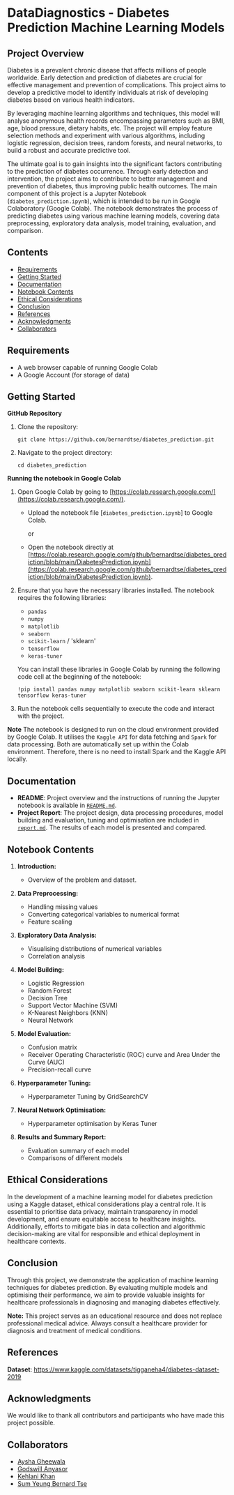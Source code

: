 # DataDiagnostics - Diabetes Prediction Machine Learning Models

## Project Overview

Diabetes is a prevalent chronic disease that affects millions of people worldwide. Early detection and prediction of diabetes are crucial for effective management and prevention of complications. This project aims to develop a predictive model to identify individuals at risk of developing diabetes based on various health indicators.

By leveraging machine learning algorithms and techniques, this model will analyse anonymous health records encompassing parameters such as BMI, age, blood pressure, dietary habits, etc. The project will employ feature selection methods and experiment with various algorithms, including logistic regression, decision trees, random forests, and neural networks, to build a robust and accurate predictive tool.

The ultimate goal is to gain insights into the significant factors contributing to the prediction of diabetes occurrence. Through early detection and intervention, the project aims to contribute to better management and prevention of diabetes, thus improving public health outcomes. The main component of this project is a Jupyter Notebook (`diabetes_prediction.ipynb`), which is intended to be run in Google Colaboratory (Google Colab). The notebook demonstrates the process of predicting diabetes using various machine learning models, covering  data preprocessing, exploratory data analysis, model training, evaluation, and comparison.


## Contents
- [Requirements](#Requirements)
- [Getting Started](#Getting-Started)
- [Documentation](#Documentation)
- [Notebook Contents](#Notebook-Contents)
- [Ethical Considerations](#Ethical-Considerations)
- [Conclusion](#Conclusion)
- [References](#References)
- [Acknowledgments](#Acknowledgments)
- [Collaborators](#Collaborators)



## <a id="Requirements"></a>Requirements
- A web browser capable of running Google Colab
- A Google Account (for storage of data)

## <a id="Getting-Started"></a>Getting Started

**GitHub Repository**
1. Clone the repository:

   ```git clone https://github.com/bernardtse/diabetes_prediction.git```

2. Navigate to the project directory:

   ```cd diabetes_prediction```

**Running the notebook in Google Colab**

1. Open Google Colab by going to [https://colab.research.google.com/](https://colab.research.google.com/).

   - Upload the notebook file [`diabetes_prediction.ipynb`] to Google Colab.
   
      or
   
   - Open the notebook directly at [https://colab.research.google.com/github/bernardtse/diabetes_prediction/blob/main/DiabetesPrediction.ipynb](https://colab.research.google.com/github/bernardtse/diabetes_prediction/blob/main/DiabetesPrediction.ipynb).

2. Ensure that you have the necessary libraries installed. The notebook requires the following libraries:

   - `pandas`
   - `numpy`
   - `matplotlib`
   - `seaborn`
   - `scikit-learn` / 'sklearn'
   - `tensorflow`
   - `keras-tuner`

   You can install these libraries in Google Colab by running the following code cell at the beginning of the notebook:

   ```!pip install pandas numpy matplotlib seaborn scikit-learn sklearn tensorflow keras-tuner```

3. Run the notebook cells sequentially to execute the code and interact with the project.

**Note**
The notebook is designed to run on the cloud environment provided by Google Colab. It utilises the `Kaggle API` for data fetching and `Spark` for data processing. Both are automatically set up within the Colab environment. Therefore, there is no need to install Spark and the Kaggle API locally.

## <a id="Documentation"></a>Documentation

- **README**: Project overview and the instructions of running the Jupyter notebook is available in [`README.md`](README.md).
- **Project Report**: The project design, data processing procedures, model building and evaluation, tuning and optimisation are included in [`report.md`](report.md). The results of each model is presented and compared.


## <a id="Notebook-Contents"></a>Notebook Contents

1. **Introduction:**
   - Overview of the problem and dataset.
   
2. **Data Preprocessing:**
   - Handling missing values
   - Converting categorical variables to numerical format
   - Feature scaling

3. **Exploratory Data Analysis:**
   - Visualising distributions of numerical variables
   - Correlation analysis
   
4. **Model Building:**
   - Logistic Regression
   - Random Forest
   - Decision Tree
   - Support Vector Machine (SVM)
   - K-Nearest Neighbors (KNN)
   - Neural Network
   
5. **Model Evaluation:**
   - Confusion matrix
   - Receiver Operating Characteristic (ROC) curve and Area Under the Curve (AUC)
   - Precision-recall curve
   
6. **Hyperparameter Tuning:**
   - Hyperparameter Tuning by GridSearchCV
   
7. **Neural Network Optimisation:**
   - Hyperparameter optimisation by Keras Tuner

8. **Results and Summary Report:**
   - Evaluation summary of each model
   - Comparisons of different models


## <a id="Ethical-Considerations"></a>Ethical Considerations
In the development of a machine learning model for diabetes prediction using a Kaggle dataset, ethical considerations play a central role. It is essential to prioritise data privacy, maintain transparency in model development, and ensure equitable access to healthcare insights. Additionally, efforts to mitigate bias in data collection and algorithmic decision-making are vital for responsible and ethical deployment in healthcare contexts.

## <a id="Conclusion"></a>Conclusion

Through this project, we demonstrate the application of machine learning techniques for diabetes prediction. By evaluating multiple models and optimising their performance, we aim to provide valuable insights for healthcare professionals in diagnosing and managing diabetes effectively.

**Note:** This project serves as an educational resource and does not replace professional medical advice. Always consult a healthcare provider for diagnosis and treatment of medical conditions.

## <a id="References"></a>References
**Dataset**: https://www.kaggle.com/datasets/tigganeha4/diabetes-dataset-2019

## <a id="Acknowledgments"></a>Acknowledgments
We would like to thank all contributors and participants who have made this project possible.

## <a id="Collaborators"></a>Collaborators
- [Aysha Gheewala](https://github.com/AyshaGheewala)
- [Godswill Anyasor](https://github.com/AnyasorG)
- [Kehlani Khan](https://github.com/kehlanijaan)
- [Sum Yeung Bernard Tse](https://github.com/bernardtse)
